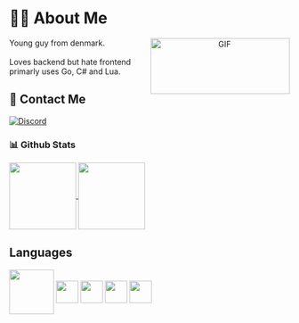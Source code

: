 # 👨‍💻 About Me
<div align="center">
<a target="_blank" align="center">
  <img align="right" right="20" top="300" height="100" width="250" alt="GIF" src="https://i.pinimg.com/originals/e4/26/70/e426702edf874b181aced1e2fa5c6cde.gif">
</a>  
</div>

<p>Young guy from denmark. <br></br>Loves backend but hate frontend primarly uses Go, C# and Lua.</p>



## 📧 Contact Me
[![Discord](https://img.shields.io/badge/Discord-7289DA?style=for-the-badge&logo=discord&logoColor=white)](https://discord.com/users/262550490909376512)

### 📊 Github Stats
<div align="left">
<a href="https://github.com/anuraghazra/github-readme-stats">
  <img height=120 align="center" src="https://github-readme-stats.vercel.app/api?username=ledepede1&card_width=500" />
</a>
<a href="https://github.com/anuraghazra/convoychat">
  <img height=120 align="center" src="https://github-readme-stats.vercel.app/api/top-langs?username=ledepede1&layout=compact&langs_count=8&card_width=350" />
</a>  
</div>

## Languages
<div align="left">
<img height=80 align="center" src="https://cdn.discordapp.com/attachments/1150078058703884396/1167783865843208192/goPng.png?ex=654f6279&is=653ced79&hm=b18f48a1b5ca6ee79c86b7a8ddefc65e5c475b8859eb08596dc058f57ab3d362"/>
<img height=40 align="center" src="https://cdn.discordapp.com/attachments/1150078058703884396/1167784561585950730/cpng.png?ex=654f631f&is=653cee1f&hm=a7990d97e3fe089d2168231276bfb8837dd80cc95c182be4212e5facf60b5f88"/>
<img height=40 align="center" src="https://cdn.discordapp.com/attachments/1150078058703884396/1167785231101739129/javapng.png?ex=654f63bf&is=653ceebf&hm=7094011c9f903ed1f23102ebabc1487874dea24a4fd8f28f5dede4404da4583c&"/>
<img height=40 align="center" src="https://cdn.discordapp.com/attachments/1150078058703884396/1167785792865837086/javascriptlogo.png?ex=654f6445&is=653cef45&hm=85cdf631692b8fa511f647d4a3c3810e888544284582160228569aa2be872afa&"/>
<img height=40 align="center" src="https://cdn.discordapp.com/attachments/1150078058703884396/1167786351001870418/lualogo.png?ex=654f64ca&is=653cefca&hm=200d9ab7d47d141736f0b0a204b168b38ea18a01d699569e8f4f1143b782ad07&"/>
</div>
